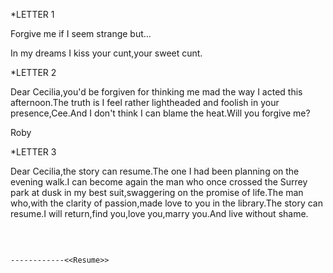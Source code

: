 
*LETTER 1

Forgive me if I seem strange but...

In my dreams
I kiss your cunt,your sweet cunt.

*LETTER 2

Dear Cecilia,you'd be forgiven for thinking me mad the way I acted this afternoon.The truth is I feel rather lightheaded and foolish in your presence,Cee.And I don't think I can blame the heat.Will you forgive me?

Roby

*LETTER 3

Dear Cecilia,the story can resume.The one I had been planning on the evening walk.I can become again the man who once crossed the Surrey park at dusk in my best suit,swaggering on the promise of life.The man who,with the clarity of passion,made love to you in the library.The story can resume.I will return,find you,love you,marry you.And live without shame.


                                                                                            
                                                                                            
                                                                                            
                                                                                     ------------<<Resume>>
